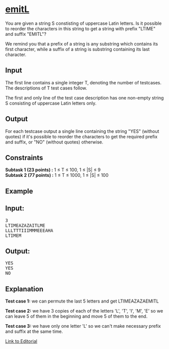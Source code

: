 # [emitL](https://www.codechef.com/LTIME29/problems/EMITL)

You are given a string S constisting of uppercase Latin letters. Is it possible to reorder the characters in this string to get a string with prefix "LTIME" and suffix "EMITL"?</br>

We remind you that a prefix of a string is any substring which contains its first character, while a suffix of a string is substring containing its last character.</br>

## Input
The first line contains a single integer T, denoting the number of testcases. The descriptions of T test cases follow.</br>

The first and only line of the test case description has one non-empty string S consisting of uppercase Latin letters only.</br>

## Output
For each testcase output a single line containing the string "YES" (without quotes) if it's possible to reorder the characters to get the required prefix and suffix, or "NO" (without quotes) otherwise.</br>

## Constraints
**Subtask 1 (23 points) :** 1 ≤ T ≤ 100, 1 ≤ |S| ≤ 9</br>
**Subtask 2 (77 points) :** 1 ≤ T ≤ 1000, 1 ≤ |S| ≤ 100</br>

## Example
## Input:
<pre>
3
LTIMEAZAZAITLME
LLLTTTIIIMMMEEEAHA
LTIMEM
</pre>

## Output:
<pre>
YES
YES
NO
</pre>

## Explanation
**Test case 1:** we can permute the last 5 letters and get LTIMEAZAZAEMITL</br>

**Test case 2:** we have 3 copies of each of the letters 'L', 'T', 'I', 'M', 'E' so we can leave 5 of them in the beginning and move 5 of them to the end.</br>

**Test case 3:** we have only one letter 'L' so we can't make necessary prefix and suffix at the same time.</br>

[Link to Editorial](http://discuss.codechef.com/problems/EMITL)
